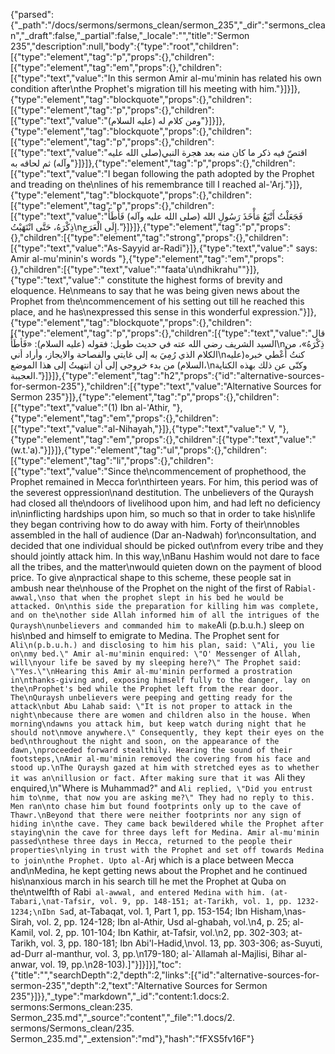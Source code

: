 {"parsed":{"_path":"/docs/sermons/sermons_clean/sermon_235","_dir":"sermons_clean","_draft":false,"_partial":false,"_locale":"","title":"Sermon 235","description":null,"body":{"type":"root","children":[{"type":"element","tag":"p","props":{},"children":[{"type":"element","tag":"em","props":{},"children":[{"type":"text","value":"In this sermon Amir al-mu'minin has related his own condition after\nthe Prophet's migration till his meeting with him."}]}]},{"type":"element","tag":"blockquote","props":{},"children":[{"type":"element","tag":"p","props":{},"children":[{"type":"text","value":"ومن كلام له (عليه السلام)"}]}]},{"type":"element","tag":"blockquote","props":{},"children":[{"type":"element","tag":"p","props":{},"children":[{"type":"text","value":"اقتصّ فيه ذكر ما كان منه بعد هجرة النبي(صلى الله عليه وآله) ثم لحاقه به"}]}]},{"type":"element","tag":"p","props":{},"children":[{"type":"text","value":"I began following the path adopted by the Prophet and treading on the\nlines of his remembrance till I reached al-'Arj."}]},{"type":"element","tag":"blockquote","props":{},"children":[{"type":"element","tag":"p","props":{},"children":[{"type":"text","value":"فَجَعَلْتُ أَتْبَعُ مَأْخَذَ رَسُولِ الله (صلى الله عليه وآله) فَأَطَأُ ذِكْرَهُ، حَتَّى انْتَهَيْتُ\nإِلَى الْعَرَجِ."}]}]},{"type":"element","tag":"p","props":{},"children":[{"type":"element","tag":"strong","props":{},"children":[{"type":"text","value":"As-Sayyid ar-Radi"}]},{"type":"text","value":" says: Amir al-mu'minin's words "},{"type":"element","tag":"em","props":{},"children":[{"type":"text","value":"\"faata'u\ndhikrahu\""}]},{"type":"text","value":" constitute the highest forms of brevity and eloquence. He\nmeans to say that he was being given news about the Prophet from the\ncommencement of his setting out till he reached this place, and he has\nexpressed this sense in this wonderful expression."}]},{"type":"element","tag":"blockquote","props":{},"children":[{"type":"element","tag":"p","props":{},"children":[{"type":"text","value":"قال السيد الشريف رضي الله عته في حديث طويل: فقوله (عليه السلام): «فَأطَأُ\nذِكْرَهُ»، من الكلام الذي رُمِيَ به إلى غايتي والفصاحة والايجاز، وأراد أني\nكنتُ أُعْطي خبره(عليه السلام) من بدء خروجي إلى أن انتهيتُ إلى هذا الموضع،\nوكنّى عن ذلك بهذه الكناية العجيبة."}]}]},{"type":"element","tag":"h2","props":{"id":"alternative-sources-for-sermon-235"},"children":[{"type":"text","value":"Alternative Sources for Sermon 235"}]},{"type":"element","tag":"p","props":{},"children":[{"type":"text","value":"(1) Ibn al-'Athir, "},{"type":"element","tag":"em","props":{},"children":[{"type":"text","value":"al-Nihayah,"}]},{"type":"text","value":" V, "},{"type":"element","tag":"em","props":{},"children":[{"type":"text","value":"(w.t.'a)."}]}]},{"type":"element","tag":"ul","props":{},"children":[{"type":"element","tag":"li","props":{},"children":[{"type":"text","value":"Since the\ncommencement of prophethood, the Prophet remained in Mecca for\nthirteen years. For him, this period was of the severest oppression\nand destitution. The unbelievers of the Quraysh had closed all the\ndoors of livelihood upon him, and had left no deficiency in\ninflicting hardships upon him, so much so that in order to take his\nlife they began contriving how to do away with him. Forty of their\nnobles assembled in the hall of audience (Dar an-Nadwah) for\nconsultation, and decided that one individual should be picked out\nfrom every tribe and they should jointly attack him. In this way,\nBanu Hashim would not dare to face all the tribes, and the matter\nwould quieten down on the payment of blood price. To give a\npractical shape to this scheme, these people sat in ambush near the\nhouse of the Prophet on the night of the first of Rabi` al-awwal,\nso that when the prophet slept in his bed he would be attacked. On\nthis side the preparation for killing him was complete, and on the\nother side Allah informed him of all the intrigues of the Quraysh\nunbelievers and commanded him to make `Ali (p.b.u.h.) sleep on his\nbed and himself to emigrate to Medina. The Prophet sent for `Ali\n(p.b.u.h.) and disclosing to him his plan, said: \"Ali, you lie on\nmy bed.\" Amir al-mu'minin enquired: \"O' Messenger of Allah, will\nyour life be saved by my sleeping here?\" The Prophet said: \"Yes.\"\nHearing this Amir al-mu'minin performed a prostration in\nthanks-giving and, exposing himself fully to the danger, lay on the\nProphet's bed while the Prophet left from the rear door. The\nQuraysh unbelievers were peeping and getting ready for the attack\nbut Abu Lahab said: \"It is not proper to attack in the night\nbecause there are women and children also in the house. When morning\ndawns you attack him, but keep watch during night that he should not\nmove anywhere.\" Consequently, they kept their eyes on the bed\nthroughout the night and soon, on the appearance of the dawn,\nproceeded forward stealthily. Hearing the sound of their footsteps,\nAmir al-mu'minin removed the covering from his face and stood up.\nThe Quraysh gazed at him with stretched eyes as to whether it was an\nillusion or fact. After making sure that it was `Ali they enquired,\n\"Where is Muhammad?\" and `Ali replied, \"Did you entrust him to\nme, that now you are asking me?\" They had no reply to this. Men ran\nto chase him but found footprints only up to the cave of Thawr.\nBeyond that there were neither footprints nor any sign of hiding in\nthe cave. They came back bewildered while the Prophet after staying\nin the cave for three days left for Medina. Amir al-mu'minin passed\nthese three days in Mecca, returned to the people their properties\nlying in trust with the Prophet and set off towards Medina to join\nthe Prophet. Upto al-`Arj which is a place between Mecca and\nMedina, he kept getting news about the Prophet and he continued his\nanxious march in his search till he met the Prophet at Quba on the\ntwelfth of Rabi` al-awwal, and entered Medina with him. (at-Tabari,\nat-Tafsir, vol. 9, pp. 148-151; at-Tarikh, vol. 1, pp. 1232-1234;\nIbn Sa`d, at-Tabaqat, vol. 1, Part 1, pp. 153-154; Ibn Hisham,\nas-Sirah, vol. 2, pp. 124-128; Ibn al-Athir, Usd al-ghabah, vol.\n4, p. 25; al-Kamil, vol. 2, pp. 101-104; Ibn Kathir, at-Tafsir, vol.\n2, pp. 302-303; at-Tarikh, vol. 3, pp. 180-181; Ibn Abi'l-Hadid,\nvol. 13, pp. 303-306; as-Suyuti, ad-Durr al-manthur, vol. 3, pp.\n179-180; al-`Allamah al-Majlisi, Bihar al-anwar, vol. 19, pp.\n28-103).]"}]}]}],"toc":{"title":"","searchDepth":2,"depth":2,"links":[{"id":"alternative-sources-for-sermon-235","depth":2,"text":"Alternative Sources for Sermon 235"}]}},"_type":"markdown","_id":"content:1.docs:2. sermons:Sermons_clean:235. Sermon_235.md","_source":"content","_file":"1.docs/2. sermons/Sermons_clean/235. Sermon_235.md","_extension":"md"},"hash":"fFXS5fv16F"}